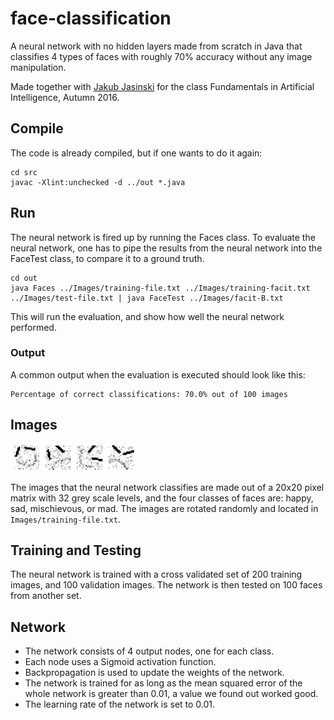 # face-classification
A neural network with no hidden layers made from scratch in Java that classifies 4 types of faces with roughly 70% accuracy without any image manipulation.

Made together with [Jakub Jasinski](https://github.com/JakubJasinski) for the class Fundamentals in Artificial Intelligence, Autumn 2016.

## Compile
The code is already compiled, but if one wants to do it again:
```
cd src
javac -Xlint:unchecked -d ../out *.java
```

## Run
The neural network is fired up by running the Faces class. To evaluate the neural network, one has to pipe the results from the neural network into the FaceTest class, to compare it to a ground truth.
```
cd out
java Faces ../Images/training-file.txt ../Images/training-facit.txt ../Images/test-file.txt | java FaceTest ../Images/facit-B.txt
```
This will run the evaluation, and show how well the neural network performed.

### Output
A common output when the evaluation is executed should look like this:
```
Percentage of correct classifications: 70.0% out of 100 images
```

## Images
![Faces example](Images/faces-example.png)

The images that the neural network classifies are made out of a 20x20 pixel matrix with 32 grey scale levels, and the four classes of faces are: happy, sad, mischievous, or mad. The images are rotated randomly and located in ```Images/training-file.txt```.

## Training and Testing
The neural network is trained with a cross validated set of 200 training images, and 100 validation images. The network is then tested on 100 faces from another set.

## Network
* The network consists of 4 output nodes, one for each class.
* Each node uses a Sigmoid activation function.
* Backpropagation is used to update the weights of the network.
* The network is trained for as long as the mean squared error of the whole network is greater than 0.01, a value we found out worked good.
* The learning rate of the network is set to 0.01.
